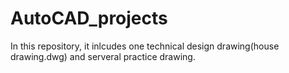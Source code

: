 # AutoCAD_projects

In this repository, it inlcudes one technical design drawing(house drawing.dwg) and serveral practice drawing.

